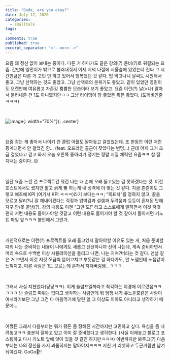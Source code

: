 ```yaml
---
title: "Dude, are you okay?" 
date: July 12, 2020 
categories: 
  - smalltalk 
tags: 
  - 
comments: true 
published: true
excerpt_separator: "<!--more-->"
---
```


요즘 꽤 정신 없이 보내는 중이다. 다른 거 하다가도 끝은 강의(?) 준비(?)로 귀결되는 요즘. 간만에 영민이가 밖으로 불러내줘서 어제 저녁 나절에 서울숲에 있었는데 진짜 그 시간만큼은 다른 거 고민 안 하고 있어서 행복했던 것 같다. 밥 먹고나니 날씨도 시원해서 좋고, 그냥 산책하는 것도 좋았고. 그냥 산책로의 분위기도 좋았고. 같이 있었던 영민이도 오랜만에 여유롭고 자존감 뿜뿜한 모습이라 보기 좋았고. 요즘 이런(?) 날(=나) 알아서 불러내준 건 1도 아니였지만ㅋㅋ 그냥 타이밍이 참 좋았든 뭐든 좋았다. (도깨비인줄ㅋㅋㅋ)

<!--more-->

<br>

![image](https://media1.tenor.com/images/e0517813e8ad2cebd2b704a2c22e115b/tenor.gif?itemid=15901906){: width="70%"}{: .center}

<br>

요즘 걷는 게 좋아서 나이키 런 클럽 어플도 깔아놓고 걸었었는데. 또 한동안 이런 저런 핑계대면서 안 걸었긴 함… (feat. 오프라인 출근이 잦았다는 변명…) 근데 어제 그거 조금 걸었다고 걷고 와서 오늘 오른쪽 종아리가 땡기는 정말 저질 체력인 요즘ㅋㅋ 참 잘 지내는 중이다..😊

<br>

일단 요즘 느낀 건 프로젝트건 뭐건 나는 내 손에 오래 들고있는 걸 못하겠다는 것. 이전 포스트에서도 썼지만 짧고 굵게 뽷 하는게 내 성격에 더 맞는 것 같다. 지금 츤츤이도 그렇고 애초에 KPI (여기서 KPI ㅋㅋㅋ)라기 보다는ㅋㅋ; “목표치”를 정하지 않고, 끝을 모르고 달리?니 잘 해내야겠다는 걱정과 압박감과 설렘과 두려움과 등등이 혼재된 탓에 자꾸 안/못 끝냄(?). 강의 내용도 이젠 “그만 도!” 라고 스스로에게 말하면서 이것 저것 괜히 저런 내용도 들어가야할 것같고 이런 내용도 들어가야 할 것 같아서 돌아서면 키노트 파일 앞ㅋㅋㅋ 불안해서 그런가.

<br>

개인적으로는 이런(?) 프로젝트를 오래 들고있지 말아야할 이유도 있는 게, 처음 준비할 때의 나는 준비하는 내용이 나에게도 새롭고 신선하니까 신이 나는데, 계속 준비하면서 머리 속으로 수백번 이상 시뮬레이션을 돌리고 나면, 나는 지쳐?버리는 것 같다. 맨날 같은 거 보면서 이것 저것 쪼끔씩 뜯어고치고 뿌듯같은 걸 하다가도, 안 노잼인데 노잼같이 느껴지고, 다른 사람은 1도 모르는데 혼자서 지쳐버림잼...ㅋㅋㅋ

<br>

그래서 사실 지쳤었다(당당ㅋㅋ). 이게 슬럼프일까라고 착각하는 지경에 이르렀음ㅋㅋㅋㅋㅋ 난 슬럼프 따위는 없다고 생각하는 사람인데 뭐 엄청 내가 유노윤호같은 사람이여서라기보단 그냥 그건 다 마음먹기에 달린 일 그 이상도 이하도 아니라고 생각하기 때문에...

<br>

어쨌든 그래서 다음부터는 뭐가 됐든 좀 정해진 시간까지만 고민하고 싶다. 욕심을 좀 내려놓고ㅋㅋ 충분히 잘하고 있고 이미 잘 준비했다고 생각한다. (사실 이래놓고 블로그 포스팅하고 다시 키노트 앞에 앉아 있을 것 같긴 하지만ㅋㅋㅋ) 이번까지만 봐주고(?) 다음부터는 나의 정신을 사서 괴롭히지는 말아야지ㅋㅋㅋ 지친 거 리셋하고 두근거림만 남겨둬야겠다. GoGo💪!!
